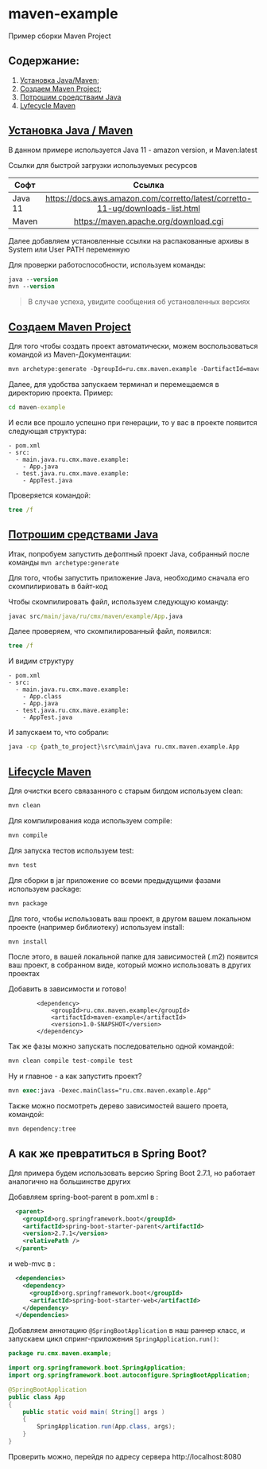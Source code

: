 # maven-example

Пример сборки Maven Project

## Содержание:

1. [Установка Java/Maven](#установка-java--maven);
2. [Создаем Maven Project](#создаем-maven-project);
3. [Потрошим сроедстваим Java](#потрошим-средствами-java)
4. [Lyfecycle Maven](#lifecycle-maven)

## [Установка Java / Maven](#содержание)

В данном примере используется Java 11 - amazon version, и Maven:latest

Ссылки для быстрой загрузки используемых ресурсов

| Софт    |                                     Ссылка                                     | Версия |
| ------- | :----------------------------------------------------------------------------: | :----: |
| Java 11 | https://docs.aws.amazon.com/corretto/latest/corretto-11-ug/downloads-list.html | amazon |
| Maven   |                     https://maven.apache.org/download.cgi                      | latest |

Далее добавляем установленные ссылки на распакованные архивы в System или User PATH переменную

Для проверки работоспособности, используем команды:

```ps
java --version
mvn --version
```

> В случае успеха, увидите сообщения об установленных версиях

## [Создаем Maven Project](#содержание)

Для того чтобы создать проект автоматически, можем воспользоваться командой из Maven-Документации:

```ps
mvn archetype:generate -DgroupId=ru.cmx.maven.example -DartifactId=maven-example -DarchetypeArtifactId=maven-archetype-quickstart -DarchetypeVersion=1.4 -DinteractiveMode=false
```

Далее, для удобства запускаем терминал и перемещаемся в директорию проекта. Пример:

```bat
cd maven-example
```

И если все прошло успешно при генерации, то у вас в проекте появится следующая структура:

```
- pom.xml
- src:
  - main.java.ru.cmx.mave.example:
    - App.java
  - test.java.ru.cmx.mave.example:
    - AppTest.java
```

Проверяется командой:

```cmd
tree /f
```

## [Потрошим средствами Java](#содержание)

Итак, попробуем запустить дефолтный проект Java, собранный после команды `mvn archetype:generate`

Для того, чтобы запустить приложение Java, необходимо сначала его скомпилириовать в байт-код

Чтобы скомпилировать файл, используем следующую команду:

```bat
javac src/main/java/ru/cmx/maven/example/App.java
```

Далее проверяем, что скомпилированный файл, появился:

```cmd
tree /f
```

И видим структуру

```
- pom.xml
- src:
  - main.java.ru.cmx.mave.example:
    - App.class
    - App.java
  - test.java.ru.cmx.mave.example:
    - AppTest.java
```

И запускаем то, что собрали:

```bat
java -cp {path_to_project}\src\main\java ru.cmx.maven.example.App
```

## [Lifecycle Maven](#содержание)

Для очистки всего свяазанного с старым билдом используем clean:

```ps
mvn clean
```

Для компилирования кода используем compile:

```ps
mvn compile
```

Для запуска тестов используем test:

```ps
mvn test
```

Для сборки в jar приложение со всеми предыдущими фазами используем package:

```ps
mvn package
```

Для того, чтобы использовать ваш проект, в другом вашем локальном проекте (например библиотеку) используем install:

```ps
mvn install
```

После этого, в вашей локальной папке для зависимостей (.m2) появится ваш проект, в собранном виде, который можно использовать в других проектах

Добавить в зависимости и готово!

```
     	<dependency>
     		<groupId>ru.cmx.maven.example</groupId>
     		<artifactId>maven-example</artifactId>
     		<version>1.0-SNAPSHOT</version>
     	</dependency>
```

Так же фазы можно запускать последовательно одной командой:

```ps
mvn clean compile test-compile test
```

Ну и главное - а как запустить проект?

```ps
mvn exec:java -Dexec.mainClass="ru.cmx.maven.example.App"
```

Также можно посмотреть дерево зависимостей вашего проета, командой:

```ps
mvn dependency:tree
```

## А как же превратиться в Spring Boot?

Для примера будем использовать версию Spring Boot 2.7.1, но работает аналогично на большинстве других

Добавляем spring-boot-parent в pom.xml в :

```xml
  <parent>
    <groupId>org.springframework.boot</groupId>
    <artifactId>spring-boot-starter-parent</artifactId>
    <version>2.7.1</version>
    <relativePath />
  </parent>
```

и web-mvc в <dependencies>:

```xml
  <dependencies>
    <dependency>
      <groupId>org.springframework.boot</groupId>
      <artifactId>spring-boot-starter-web</artifactId>
    </dependency>
  </dependencies>
```

Добавляем аннотацию `@SpringBootApplication` в наш раннер класс, и запускаем цикл спринг-приложения `SpringApplication.run()`:

```java
package ru.cmx.maven.example;

import org.springframework.boot.SpringApplication;
import org.springframework.boot.autoconfigure.SpringBootApplication;

@SpringBootApplication
public class App
{
    public static void main( String[] args )
    {
        SpringApplication.run(App.class, args);
    }
}
```

Проверить можно, перейдя по адресу сервера http://localhost:8080
